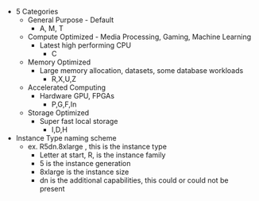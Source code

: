 - 5 Categories
	- General Purpose - Default
		- A, M, T
	- Compute Optimized - Media Processing, Gaming, Machine Learning
		- Latest high performing CPU
			- C
	- Memory Optimized
		- Large memory allocation, datasets, some database workloads
			- R,X,U,Z
	- Accelerated Computing
		- Hardware GPU, FPGAs
			- P,G,F,In
	- Storage Optimized
		- Super fast local storage
			- I,D,H
- Instance Type naming scheme
	- ex. R5dn.8xlarge , this is the instance type
		- Letter at start, R, is the instance family
		- 5 is the instance generation
		- 8xlarge is the instance size
		- dn is the additional capabilities, this could or could not be present